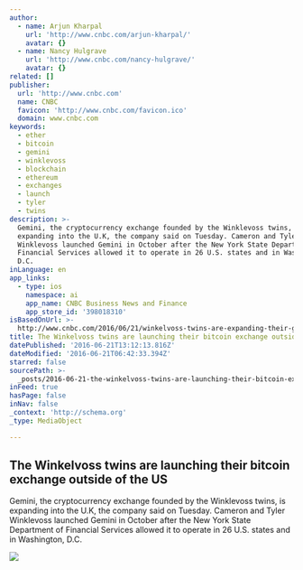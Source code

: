 ```yaml
---
author:
  - name: Arjun Kharpal
    url: 'http://www.cnbc.com/arjun-kharpal/'
    avatar: {}
  - name: Nancy Hulgrave
    url: 'http://www.cnbc.com/nancy-hulgrave/'
    avatar: {}
related: []
publisher:
  url: 'http://www.cnbc.com'
  name: CNBC
  favicon: 'http://www.cnbc.com/favicon.ico'
  domain: www.cnbc.com
keywords:
  - ether
  - bitcoin
  - gemini
  - winklevoss
  - blockchain
  - ethereum
  - exchanges
  - launch
  - tyler
  - twins
description: >-
  Gemini, the cryptocurrency exchange founded by the Winklevoss twins, is
  expanding into the U.K, the company said on Tuesday. Cameron and Tyler
  Winklevoss launched Gemini in October after the New York State Department of
  Financial Services allowed it to operate in 26 U.S. states and in Washington,
  D.C.
inLanguage: en
app_links:
  - type: ios
    namespace: ai
    app_name: CNBC Business News and Finance
    app_store_id: '398018310'
isBasedOnUrl: >-
  http://www.cnbc.com/2016/06/21/winkelvoss-twins-are-expanding-their-gemini-bitcoin-exchange-outside-of-the-us.html
title: The Winkelvoss twins are launching their bitcoin exchange outside of the US
datePublished: '2016-06-21T13:12:13.816Z'
dateModified: '2016-06-21T06:42:33.394Z'
starred: false
sourcePath: >-
  _posts/2016-06-21-the-winkelvoss-twins-are-launching-their-bitcoin-exchange-ou.md
inFeed: true
hasPage: false
inNav: false
_context: 'http://schema.org'
_type: MediaObject

---
```

<article style=""><h1>The Winkelvoss twins are launching their bitcoin exchange outside of the US</h1><p>Gemini, the cryptocurrency exchange founded by the Winklevoss twins, is expanding into the U.K, the company said on Tuesday. Cameron and Tyler Winklevoss launched Gemini in October after the New York State Department of Financial Services allowed it to operate in 26 U.S. states and in Washington, D.C.</p><img src="http://fm.cnbc.com/applications/cnbc.com/resources/img/editorial/2015/10/08/103063758-20151008-2966-1722.1910x1000.jpg" /></article>